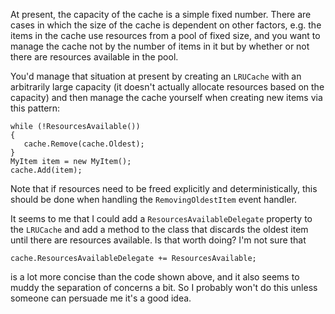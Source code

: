 At present, the capacity of the cache is a simple fixed number.  There are cases in which the size of the cache is dependent on other factors, e.g. the items in the cache use resources from a pool of fixed size, and you want to manage the cache not by the number of items in it but by whether or not there are resources available in the pool.

You'd manage that situation at present by creating an `LRUCache` with an arbitrarily large capacity (it doesn't actually allocate resources based on the capacity) and then manage the cache yourself when creating new items via this pattern:

```
while (!ResourcesAvailable())
{
   cache.Remove(cache.Oldest);
}
MyItem item = new MyItem();
cache.Add(item);
```

Note that if resources need to be freed explicitly and deterministically, this should be done when handling the `RemovingOldestItem` event handler.

It seems to me that I could add a `ResourcesAvailableDelegate` property to the `LRUCache` and add a method to the class that discards the oldest item until there are resources available.  Is that worth doing?  I'm not sure that

```
cache.ResourcesAvailableDelegate += ResourcesAvailable;
```

is a lot more concise than the code shown above, and it also seems to muddy the separation of concerns a bit.  So I probably won't do this unless someone can persuade me it's a good idea.